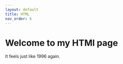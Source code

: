 ```yaml
---
layout: default
title: HTML
nav_order: 6
---
```


<!DOCTYPE html>
<html>

<head>
    <title>Page Title</title>
</head>

<body>
    <h1>Welcome to my HTMl page</h1>
    <p>It feels just like 1996 again.</p>
</body>

</html>
